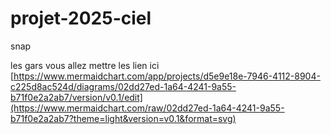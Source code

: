 # projet-2025-ciel
snap

les gars vous allez mettre les lien ici
[https://www.mermaidchart.com/app/projects/d5e9e18e-7946-4112-8904-c225d8ac524d/diagrams/02dd27ed-1a64-4241-9a55-b71f0e2a2ab7/version/v0.1/edit](https://www.mermaidchart.com/raw/02dd27ed-1a64-4241-9a55-b71f0e2a2ab7?theme=light&version=v0.1&format=svg)
